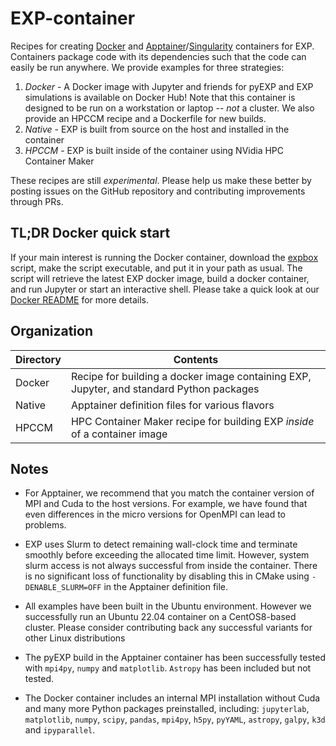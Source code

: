 # EXP-container

Recipes for creating [Docker](https://www.docker.com/) and [Apptainer](https://apptainer.org/)/[Singularity](https://docs.sylabs.io/guides/3.5/user-guide/index.html) containers for
EXP. Containers package code with its dependencies such that the code 
can easily be run anywhere. We provide examples for three strategies:

1. *Docker* - A Docker image with Jupyter and friends for pyEXP and
   EXP simulations is available on Docker Hub! Note that this container
   is designed to be run on a workstation or laptop -- _not_ a cluster.
   We also provide an HPCCM recipe and a Dockerfile for new builds.
3. *Native* - EXP is built from source on the host and installed in
   the container
4. *HPCCM* - EXP is built inside of the container using NVidia HPC
   Container Maker

These recipes are still _experimental_.  Please help us make these
better by posting issues on the GitHub repository and contributing
improvements through PRs.

## TL;DR Docker quick start

If your main interest is running the Docker container, download the
[expbox](/Docker/expbox) script, make the script executable, and put
it in your path as usual.  The script will retrieve the latest EXP
docker image, build a docker container, and run Jupyter or start an
interactive shell.  Please take a quick look at our [Docker
README](/Docker/README.md) for more details.

## Organization

| Directory    | Contents |
| ---          | ---      |
| Docker       | Recipe for building a docker image containing EXP, Jupyter, and standard Python packages |
| Native       | Apptainer definition files for various flavors |
| HPCCM        | HPC Container Maker recipe for building EXP *inside* of a container image |

## Notes

- For Apptainer, we recommend that you match the container version of
  MPI and Cuda to the host versions.  For example, we have found that
  even differences in the micro versions for OpenMPI can lead to
  problems.

- EXP uses Slurm to detect remaining wall-clock time and terminate
  smoothly before exceeding the allocated time limit.  However, system
  slurm access is not always successful from inside the container.
  There is no significant loss of functionality by disabling this in
  CMake using `-DENABLE_SLURM=OFF` in the Apptainer definition file.

- All examples have been built in the Ubuntu environment.  However we
  successfully run an Ubuntu 22.04 container on a CentOS8-based
  cluster.  Please consider contributing back any successful variants
  for other Linux distributions

- The pyEXP build in the Apptainer container has been successfully
  tested with `mpi4py`, `numpy` and `matplotlib`.  `Astropy` has been
  included but not tested.
  
- The Docker container includes an internal MPI installation without
  Cuda and many more Python packages preinstalled, including:
  `jupyterlab`, `matplotlib`, `numpy`, `scipy`, `pandas`, `mpi4py`,
  `h5py`, `pyYAML`, `astropy`, `galpy`, `k3d` and `ipyparallel`.
